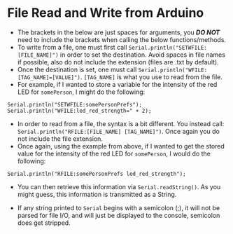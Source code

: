 # File Read and Write from Arduino

- The brackets in the below are just spaces for arguments, you ***DO NOT*** need to include the brackets when calling the below functions/methods.
- To write from a file, one must first call `Serial.println("SETWFILE:[FILE_NAME]")` in order to set the destination. Avoid spaces in file names if possible, also do not include the extension (files are .txt by default).
- Once the destination is set, one must call `Serial.println("WFILE:[TAG_NAME]=[VALUE]")`. `[TAG_NAME]` is what you use to read from the file.
- For example, if I wanted to store a variable for the intensity of the red LED for `somePerson`, I might do the following:
```
Serial.println("SETWFILE:somePersonPrefs");
Serial.println("WFILE:led_red_strength=" + 2);
```

- In order to read from a file, the syntax is a bit different. You instead call: `Serial.println("RFILE:[FILE_NAME] [TAG_NAME]")`. Once again you do not include the file extension.
- Once again, using the example from above, if I wanted to get the stored value for the intensity of the red LED for `somePerson`, I would do the following:
```
Serial.println("RFILE:somePersonPrefs led_red_strength");
```
- You can then retrieve this information via `Serial.readString()`. As you might guess, this information is transmitted as a String.

- If any string printed to `Serial` begins with a semicolon (;), it will not be parsed for file I/O, and will just be displayed to the console, semicolon does get stripped.
